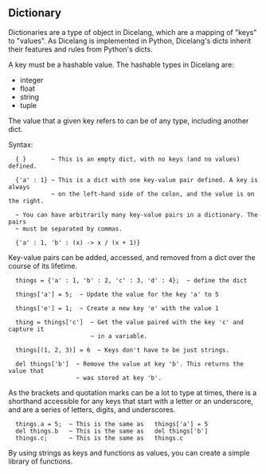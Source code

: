 ## Dictionary

Dictionaries are a type of object in Dicelang, which are a mapping of "keys" to
"values". As Dicelang is implemented in Python, Dicelang's dicts inherit their
features and rules from Python's dicts.

A key must be a hashable value. The hashable types in Dicelang are:
  * integer
  * float
  * string
  * tuple

The value that a given key refers to can be of any type, including another dict.

Syntax:
```
  { }       ~ This is an empty dict, with no keys (and no values) defined.
  
  {'a' : 1} ~ This is a dict with one key-value pair defined. A key is always
            ~ on the left-hand side of the colon, and the value is on the right.
  
  ~ You can have arbitrarily many key-value pairs in a dictionary. The pairs
  ~ must be separated by commas.
  
  {'a' : 1, 'b' : (x) -> x / (x + 1)}
```

Key-value pairs can be added, accessed, and removed from a dict over the course
of its lifetime.

```
  things = {'a' : 1, 'b' : 2, 'c' : 3, 'd' : 4};  ~ define the dict
  
  things['a'] = 5;  ~ Update the value for the key 'a' to 5
  
  things['e'] = 1;  ~ Create a new key 'e' with the value 1
  
  thing = things['c']  ~ Get the value paired with the key 'c' and capture it
                       ~ in a variable.
  
  things[(1, 2, 3)] = 6  ~ Keys don't have to be just strings.
  
  del things['b']  ~ Remove the value at key 'b'. This returns the value that
                   ~ was stored at key 'b'.
```

As the brackets and quotation marks can be a lot to type at times, there is a
shorthand accessible for any keys that start with a letter or an underscore,
and are a series of letters, digits, and underscores.

```
  things.a = 5;  ~ This is the same as   things['a'] = 5
  del things.b   ~ This is the same as   del things['b']
  things.c;      ~ This is the same as   things.c
```

By using strings as keys and functions as values, you can create a simple
library of functions.
